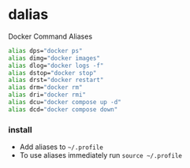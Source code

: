 # dalias
Docker Command Aliases



```sh
alias dps="docker ps"
alias dimg="docker images"
alias dlog="docker logs -f"
alias dstop="docker stop"
alias drst="docker restart"
alias drm="docker rm"
alias dri="docker rmi"
alias dcu="docker compose up -d"
alias dcd="docker compose down"
```

### install
- Add aliases to `~/.profile`
- To use aliases immediately run `source ~/.profile`
